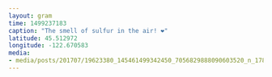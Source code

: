 ```yaml
---
layout: gram
time: 1499237183
caption: "The smell of sulfur in the air! ❤️"
latitude: 45.512972
longitude: -122.670583
media:
- media/posts/201707/19623380_145461499342450_7056829888090603520_n_17875549645106227.jpg
---
```

